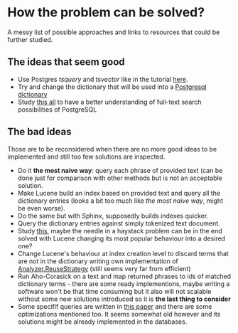 # How the problem can be solved?

A messy list of possible approaches and links to resources that could be further studied.

## The ideas that seem good

* Use Postgres _tsquery_ and _tsvector_  like in the tutorial [here](https://compose.com/articles/mastering-postgresql-tools-full-text-search-and-phrase-search/).
* Try and change the dictionary that will be used into a [Postgresql dictionary](https://www.postgresql.org/docs/9.1/textsearch-dictionaries.html)
* Study [this all](https://www.postgresql.org/docs/9.5/textsearch.html) to have a better understanding of full-text search possibilities of PostgreSQL
## The bad ideas

Those are to be reconsidered when there are no more good ideas to be implemented and still too few solutions are inspected. 

* Do it __the most naive way__: query each phrase of provided text (can be done just for comparison with other methods but is not an acceptable solution.
* Make Lucene build an index based on provided text and query all the dictionary entries (looks a bit too much like _the most naive way_, might be even worse).
* Do the same but with Sphinx, supposedly builds indexes quicker.
* Query the dictionary entries against simply tokenized text document.
* Study [this](https://kandepet.com/dissecting-lucene-the-index-format/), maybe the needle in a haystack problem can be in the end solved with Lucene changing its most popular behaviour into a desired one?
* Change Lucene's behaviour at index creation level to discard terms that are not in the dictionary writing own implementation of [Analyzer.ReuseStrategy](https://lucene.apache.org/core/4_4_0/core/org/apache/lucene/analysis/Analyzer.ReuseStrategy.html) (still seems very far from efficient)
* Run Aho-Corasick on a text and map returned phrases to ids of matched dictionary terms - there are some ready implementions, maybe writing a software won't be that  time consuming but it also will not scalable without some new solutions introduced so it is __the last thing to consider__
* Some specifif queries are written in [this paper](http://www.vldb.org/conf/2004/IND3P3.PDF) and there are some optimizations mentioned too. It seems somewhat old however and its solutions might be already implemented in the databases.



